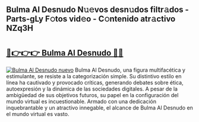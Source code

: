 ## Bulma Al Desnudo N𝚞𝚎vos desn𝚞dos filtr𝚊dos - Parts-gLy F𝚘tos vid𝚎o - C𝚘ntenido atr𝚊ctivo NZq3H

# <h2><a href="http://mb74yq.tromn.icu/?c=Bulma+Al+Desnudo">🔗👉👉👉 Bulma Al Desnudo 🔗🔗</a></h2>

[![Bulma Al Desnudo nuevo](https://i.imgur.com/pEAQMta.gif)](http://mb74yq.tromn.icu/?c=Bulma+Al+Desnudo)
Bulma Al Desnudo, una figura multifacética y estimulante, se resiste a la categorización simple. Su distintivo estilo en línea ha cautivado y provocado críticas, generando debates sobre ética, autoexpresión y la dinámica de las sociedades digitales. A pesar de la ambigüedad de sus objetivos futuros, su papel en la configuración del mundo virtual es incuestionable. Armado con una dedicación inquebrantable y un atractivo innegable, el alcance de Bulma Al Desnudo en el mundo virtual es vasto.

